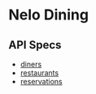 # Nelo Dining

## API Specs

- [diners](./dining-api/docs/outputs/diners.html)
- [restaurants](./dining-api/docs/outputs/restaurants.html)
- [reservations](./dining-api/docs/outputs/reservations.html)
